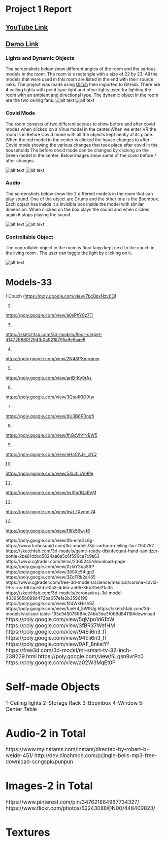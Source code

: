 
# Project 1 Report
## [YouTube Link](https://youtu.be/kFrh1Y8B-ss)
## [Demo Link](https://virtual-reality-project-1.glitch.me/)

### Lights and Dynamic Objects
The screenshots below show different angles of the room and the various models in the room. The room is a rectangle with a size of 22 by 23. All the models that were used in this room are listed in the end with their source links. The project was made using [Glitch](https://glitch.com/) then imported to GitHub. There are 4 ceiling lights with point type light and other lights used for lighting the room with an ambient and directional type. The dynamic object in the room are the two ceiling fans.
![alt text](https://github.com/Aditi-isra/VR-Project-1.github.io/blob/master/Images/VR-6.png "VR 1")
![alt text](https://github.com/Aditi-isra/VR-Project-1.github.io/blob/master/Images/VR-7.png "VR 1")


### Covid Mode
The room consists of two different scenes to show before and after covid modes when clicked on a Virus model in the center.When we enter VR the room is in Before Covid mode with all the objects kept neatly at its place. When the red model in the center is clicked the house changes to after Covid mode showing the various changes that took place after covid in the households.The before covid mode can be changed by clicking on the Green model in the center. Below images show some of the covid before / after changes.

![alt text](https://github.com/Aditi-isra/VR-Project-1.github.io/blob/master/Images/Before%20Covid.png "Before Covid")
![alt text](https://github.com/Aditi-isra/VR-Project-1.github.io/blob/master/Images/After%20Covid.png "After Covid")


### Audio
The screenshots below show the 2 different models in the room that can play sound. One of the object are Drums and the other one is the Boombox. Each object has inside it a invisible box inside the model with similar dimension. When clicked on the box plays the sound and when clicked again it stops playing the sound. 

![alt text](https://github.com/Aditi-isra/VR-Project-1.github.io/blob/master/Images/Boombox.png "Audio 1")
![alt text](https://github.com/Aditi-isra/VR-Project-1.github.io/blob/master/Images/Drums.png "Audio 2")

### Controllable Object
The controllable object in the room is floor lamp kept next to the couch in the living room . The user can toggle the light by clicking on it.

![alt text](https://github.com/Aditi-isra/VR-Project-1.github.io/blob/master/Images/VR-9.png "Button 1")

# Models-33 

1.Couch (https://poly.google.com/view/7bcBpxNzv6Q)

2. <center table>
https://poly.google.com/view/a0sPhY8z7Ti

3. <carpet>
https://sketchfab.com/3d-models/floor-carpet-d147288801294fb0a9218795a9e9aae8

4. <breakfast>
https://poly.google.com/view/2N4SPXmrqmm

5. <Kitchentable>
https://poly.google.com/view/artB-Ky9rAz

6. <Aquarium>
https://poly.google.com/view/3Qta4KlD0tw

7. <Map>
https://poly.google.com/view/bU3B6P0ngfi

8. <Drums>
https://poly.google.com/view/fhGcVhYNBW5

9. <BookReadingman>
https://poly.google.com/view/eHaCAJk_cNQ

10. <Gymset>
https://poly.google.com/view/5Xu3LrAI9Pe

11. <dresser>
https://poly.google.com/view/exXhc1QaEVM

12. <Fridge>
https://poly.google.com/view/bwL7Xvmql74

13. <GettingReadyman>
https://poly.google.com/view/f1lfk56w-f6

<Barcorner>
https://poly.google.com/view/0b-elmGL6g-

<Fan>
https://www.turbosquid.com/3d-models/3d-cartoon-ceiling-fan-1150757

<Sanitizer>
https://sketchfab.com/3d-models/game-ready-disinfectant-hand-sanitizer-bottle-2be81dcbd5824aa6a5c6f596ca7c9a63

<Mask>
https://www.cgtrader.com/items/2365245/download-page

<vase>
https://poly.google.com/view/0zkiY3qaSRP

<pizza>
https://poly.google.com/view/38SXc54Igp3

<Books>
https://poly.google.com/view/3ZqFRk2aK65

<Red Covid model>
https://www.cgtrader.com/free-3d-models/science/medical/corona-covid-19-virus-687ace2d-e0a3-4d5b-a595-36b31e621a35

<Green Covid model>
https://sketchfab.com/3d-models/coronavirus-3d-model-4339565b099d472ba657e1e2b3596199

<Emptychair>
https://poly.google.com/view/f4dWkHizhSZ

<Fireplace>
https://poly.google.com/view/fueH4_5W9Ug

<sidetable>
https://sketchfab.com/3d-models/stylised-table-195c945078684c24bb3de3f069d84118#download

<Big table>
https://poly.google.com/view/5qMpo1d61bW

<lamp>
https://poly.google.com/view/3fBR37WefHM

<Paintpalette>
https://poly.google.com/view/94Eii6n3_fI

<door>
https://poly.google.com/view/94Eii6n3_fI

<Cushion>
https://poly.google.com/view/0AF_8nkslYf

<Television>
https://free3d.com/3d-model/mi-smart-tv-32-inch-239229.html

<Relaxedman>
https://poly.google.com/view/5Lgsn9vrPc0

<Emptycomputer table>
https://poly.google.com/view/a02W3MqEt0P

# Self-made Objects

1-Ceiling lights
2-Storage Rack
3-Boombox
4-Window
5-Center Table

# Audio-2 in Total
<Drum sound>
https://www.myinstants.com/instant/directed-by-robert-b-weide-451/

<Boom-box music>
http://dev.dinahmoe.com/p/jingle-bells-mp3-free-download-songspk/punpun

# Images-2 in Total
<PaintImage>
https://www.pinterest.com/pin/347621664987734327/

<windowimage>
https://www.flickr.com/photos/52243088@N00/448409823/

# Textures

